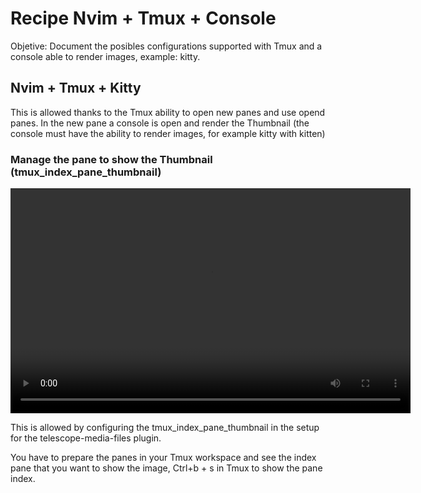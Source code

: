 # Recipe Nvim + Tmux + Console

Objetive:
Document the posibles configurations supported with Tmux and a console able to render images, example: kitty.

## Nvim + Tmux + Kitty

This is allowed thanks to the Tmux ability to open new panes and use opend panes. In the new pane a console is open and render the Thumbnail (the console must have the ability to render images, for example kitty with kitten)

### Manage the pane to show the Thumbnail (tmux_index_pane_thumbnail)

<video width="640" height="360" controls>
  <source src="telescope-media-file-tmux-kitty-index-pane.webm" type="video/webm">
  Your browser does not support the video tag.
</video>

This is allowed by configuring the tmux_index_pane_thumbnail in the setup for the telescope-media-files plugin.

You have to prepare the panes in your Tmux workspace and see the index pane that you want to show the image, Ctrl+b + s in Tmux to show the pane index.
